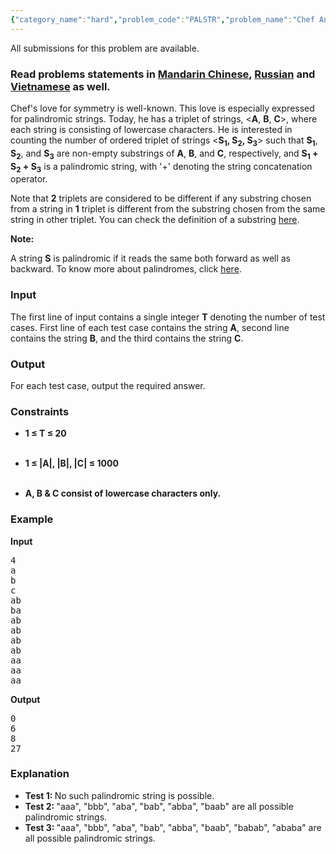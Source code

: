 ```yaml
---
{"category_name":"hard","problem_code":"PALSTR","problem_name":"Chef And Palindromes","languages_supported":{"0":"ADA","1":"ASM","2":"BASH","3":"BF","4":"C","5":"C99 strict","6":"CAML","7":"CLOJ","8":"CLPS","9":"CPP 4.3.2","10":"CPP 4.9.2","11":"CPP14","12":"CS2","13":"D","14":"ERL","15":"FORT","16":"FS","17":"GO","18":"HASK","19":"ICK","20":"ICON","21":"JAVA","22":"JS","23":"LISP clisp","24":"LISP sbcl","25":"LUA","26":"NEM","27":"NICE","28":"NODEJS","29":"PAS fpc","30":"PAS gpc","31":"PERL","32":"PERL6","33":"PHP","34":"PIKE","35":"PRLG","36":"PYPY","37":"PYTH","38":"PYTH 3.4","39":"RUBY","40":"SCALA","41":"SCM chicken","42":"SCM guile","43":"SCM qobi","44":"ST","45":"TCL","46":"TEXT","47":"WSPC"},"max_timelimit":5,"source_sizelimit":50000,"problem_author":"ma5termind","problem_tester":"antoniuk1","date_added":"2-11-2015","tags":{"0":"cook66","1":"dynamic","2":"ma5termind","3":"medium","4":"palindrome","5":"strings","6":"z"},"editorial_url":"http://discuss.codechef.com/problems/PALSTR","time":{"view_start_date":1453660200,"submit_start_date":1453660200,"visible_start_date":1453660200,"end_date":1735669800},"layout":"problem"}
---
```

<span class="solution-visible-txt">All submissions for this problem are available.</span><h3> Read problems statements in <a target="_blank" href="http://www.codechef.com/download/translated/COOK66/mandarin/PALSTR.pdf">Mandarin Chinese</a>, <a target="_blank" href="http://www.codechef.com/download/translated/COOK66/russian/PALSTR.pdf">Russian</a> and <a target="_blank" href="http://www.codechef.com/download/translated/COOK66/vietnamese/PALSTR.pdf">Vietnamese</a> as well.</h3>
<p>Chef's love for symmetry is well-known. This love is especially expressed for palindromic strings. Today, he has a triplet of strings, &lt;<b>A</b>, <b>B</b>, <b>C</b>>, where each string is consisting of lowercase characters. He is interested in counting the number of ordered triplet of strings &lt;<b>S<sub>1</sub>, S<sub>2</sub>, S<sub>3</sub></b>> such that <b>S<sub>1</sub></b>, <b>S<sub>2</sub></b>, and <b>S<sub>3</sub></b> are non-empty substrings of <b>A</b>, <b>B</b>, and <b>C</b>, respectively, and <b>S<sub>1</sub> + S<sub>2</sub> + S<sub>3</sub></b> is a palindromic string, with '+' denoting the string concatenation operator.</p>
<p>Note that <b>2</b> triplets are considered to be different if any substring chosen from a string in <b>1</b> triplet is different from the substring chosen from the same string in other triplet. You can check the definition of a substring <a href="https://en.wikipedia.org/wiki/Substring">here</a>.</p>
<p><b>Note:</b></p>
<p>A string <b>S</b> is palindromic if it reads the same both forward as well as backward. To know more about palindromes, click <a href="https://en.wikipedia.org/wiki/Palindrome">here</a>.</p>
<h3>Input</h3>
<p>The first line of input contains a single integer <b>T</b> denoting the number of test cases. First line of each test case contains the string <b>A</b>, second line contains the string <b>B</b>, and the third contains the string <b>C</b>.</p>
<h3>Output</h3>
<p>For each test case, output the required answer.</p>
<h3> Constraints</h3>
<ul>
<b>
<li>1 ≤ T ≤ 20</li>
<p></p></b><br />
<b>
<li>1 ≤ |A|, |B|, |C| ≤ 1000</li>
<p></p></b><br />
<b>
<li> A, B &amp; C consist of lowercase characters only.</li>
<p></p></b>
</ul>
<h3>Example</h3>
<p><b>Input</b></p>
<pre>
4
a
b
c
ab
ba
ab
ab
ab
ab
aa
aa
aa
</pre><p>
<b>Output</b></p>
<pre>
0
6
8
27
</pre><h3>Explanation</h3>
<ul>
<li><b>Test 1: </b> No such palindromic string is possible.</li>
<li><b>Test 2: </b> "aaa", "bbb", "aba", "bab", "abba", "baab" are all possible palindromic strings.</li>
<li><b>Test 3: </b> "aaa", "bbb", "aba", "bab", "abba", "baab", "babab", "ababa" are all possible palindromic strings.</li>
</ul>
